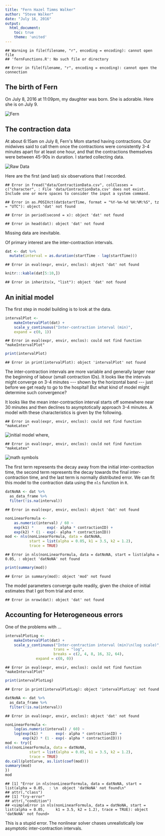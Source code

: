 ```yaml
---
title: "Fern Hazel Timms Walker"
author: "Steve Walker"
date: "July 16, 2016"
output: 
  html_document:
    toc: true
    theme: 'united'
---
```



```
## Warning in file(filename, "r", encoding = encoding): cannot open file
## 'fernFunctions.R': No such file or directory
```

```
## Error in file(filename, "r", encoding = encoding): cannot open the connection
```

## The birth of Fern

On July 8, 2016 at 11:09pm, my daughter was born.  She is adorable.
Here she is on July 9.

![Fern](FernWalker.png)

## The contraction data

At about 6:15am on July 8, Fern's Mom started having contractions.
Our midwives said to call them once the contractions were consistently
3-4 minutes apart for at least one hour, and that the contractions
themselves were between 45-90s in duration.  I started collecting
data.

![Raw Data](rawData.png)

Here are the first (and last) six observations that I recorded.


```
## Error in fread("data/ContractionData.csv", colClasses = c("character", : File 'data/ContractionData.csv' does not exist. Include one or more spaces to consider the input a system command.
```

```
## Error in as.POSIXct(dat$startTime, format = "%Y-%m-%d %H:%M:%S", tz = "UTC"): object 'dat' not found
```

```
## Error in period(second = x): object 'dat' not found
```

```
## Error in head(dat): object 'dat' not found
```

Missing data are inevitable.

Of primary interest are the inter-contraction intervals.

```r
dat <- dat %>%
  mutate(interval = as.duration(startTime - lag(startTime)))
```

```
## Error in eval(expr, envir, enclos): object 'dat' not found
```

```r
knitr:::kable(dat[5:10,])
```

```
## Error in inherits(x, "list"): object 'dat' not found
```
## An initial model

The first step in model building is to look at the data.


```r
intervalPlot <-
    makeIntervalPlot(dat) +
    scale_y_continuous("Inter-contraction interval (min)",
    expand = c(0, 1))
```

```
## Error in eval(expr, envir, enclos): could not find function "makeIntervalPlot"
```

```r
print(intervalPlot)
```

```
## Error in print(intervalPlot): object 'intervalPlot' not found
```

The inter-contraction intervals are more variable and generally larger
near the beginning of labour (small contraction IDs).  It looks like
the intervals might converge on 3-4 minutes --- shown by the
horizontal band --- just before we get ready to go to the hospital!
But what kind of model might determine such convergence?

It looks like the mean inter-contraction interval starts off somewhere
near 30 minutes and then declines to asymptotically approach 3-4
minutes.  A model with these characteristics is given by the
following.


```
## Error in eval(expr, envir, enclos): could not find function "makeLatex"
```
![initial model](initialModel.png)
where,

```
## Error in eval(expr, envir, enclos): could not find function "makeLatex"
```
![math symbols](mathSymbols.png)

The first term represents the decay away from the initial
inter-contraction time, the second term represents the decay towards
the final inter-contraction time, and the last term is normally
distributed error.  We can fit this model to the contraction data
using the `nls` function in `R`.

```r
datNoNA <- dat %>%
  as_data_frame %>%
  filter(!is.na(interval))
```

```
## Error in eval(expr, envir, enclos): object 'dat' not found
```

```r
nonLinearFormula <- 
    as.numeric(interval) / 60 ~
    exp(k1) *      exp(- alpha * contractionID) + 
    exp(k2) * (1 - exp(- alpha * contractionID))
mod <- nls(nonLinearFormula, data = datNoNA, 
           start = list(alpha = 0.05, k1 = 3.5, k2 = 1.2),
           trace = TRUE)
```

```
## Error in nls(nonLinearFormula, data = datNoNA, start = list(alpha = 0.05, : object 'datNoNA' not found
```

```r
print(summary(mod))
```

```
## Error in summary(mod): object 'mod' not found
```

The model parameters converge quite readily, given the choice of
initial estimates that I got from trial and error.




```
## Error in nrow(dat): object 'dat' not found
```

## Accounting for Heterogeneous errors

One of the problems with ...


```r
intervalPlotLog <-
	makeIntervalPlot(dat) +
	scale_y_continuous("Inter-contraction interval (min)\n(log scale)",
                      trans = "log", 
                      breaks = c(2, 4, 8, 16, 32, 64),
		      expand = c(0, 0))
```

```
## Error in eval(expr, envir, enclos): could not find function "makeIntervalPlot"
```

```r
print(intervalPlotLog)
```

```
## Error in print(intervalPlotLog): object 'intervalPlotLog' not found
```


```r
datNoNA <- dat %>%
  as_data_frame %>%
  filter(!is.na(interval))
```

```
## Error in eval(expr, envir, enclos): object 'dat' not found
```

```r
nonLinearFormula <- 
    log(as.numeric(interval) / 60) ~
    log(exp(k1) *      exp(- alpha * contractionID) + 
        exp(k2) * (1 - exp(- alpha * contractionID)))
mod <- try({
nls(nonLinearFormula, data = datNoNA, 
           start = list(alpha = 0.05, k1 = 3.5, k2 = 1.2),
           trace = TRUE)
do.call(plotCurve, as.list(coef(mod)))
summary(mod)
})
mod
```

```
## [1] "Error in nls(nonLinearFormula, data = datNoNA, start = list(alpha = 0.05,  : \n  object 'datNoNA' not found\n"
## attr(,"class")
## [1] "try-error"
## attr(,"condition")
## <simpleError in nls(nonLinearFormula, data = datNoNA, start = list(alpha = 0.05,     k1 = 3.5, k2 = 1.2), trace = TRUE): object 'datNoNA' not found>
```

This is a stupid error.  The nonlinear solver chases unrealistically
low asymptotic inter-contraction intervals.
